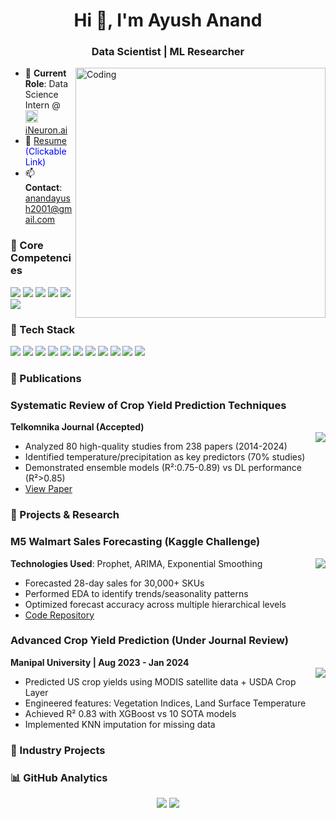 <h1 align="center">Hi 👋, I'm Ayush Anand</h1>
<h3 align="center">Data Scientist | ML Researcher</h3>
<!--img align="right" alt="Coding" width="400" src="https://cdn.dribbble.com/userupload/22906166/file/original-ffcac8e074af7de5e6ac6db9873dff66.gif"-->
<img align="right" alt="Coding" width="400" src="https://user-images.githubusercontent.com/64009514/102066398-c847f780-3e1f-11eb-8cb8-b9e5be919da2.gif">


- 🔭 **Current Role**: Data Science Intern @ <img src="https://ineuron.ai/images/ineuron-logo.png" width="20"> [iNeuron.ai](https://ineuron.ai/)
- 📝 [Resume](https://drive.google.com/file/d/1VK9ra877tluv10P-mmBiolnWnrO4glSC/view) <span style="color:blue">(Clickable Link)</span>
- 📫 **Contact**: anandayush2001@gmail.com

<h3 align="left">🧠 Core Competencies</h3>
<p align="left">
  <img src="https://img.shields.io/badge/-Machine%20Learning-FF6F00?style=flat&logo=scikitlearn&logoColor=white">
  <img src="https://img.shields.io/badge/-Deep%20Learning-003366?style=flat&logo=tensorflow&logoColor=white">
  <img src="https://img.shields.io/badge/-NLP-4B8BBE?style=flat&logo=python&logoColor=white">
  <img src="https://img.shields.io/badge/-Time%20Series-4A154B?style=flat&logo=prophet&logoColor=white">
  <img src="https://img.shields.io/badge/-AB%20Testing-339933?style=flat&logo=databricks&logoColor=white">
  <img src="https://img.shields.io/badge/-EDA/Data%20Viz-008080?style=flat&logo=matplotlib&logoColor=white">
</p>

<h3 align="left">🔧 Tech Stack</h3>
<p align="left">
  <img src="https://img.shields.io/badge/Python-3776AB?style=for-the-badge&logo=python&logoColor=white">
  <img src="https://img.shields.io/badge/SQL-4479A1?style=for-the-badge&logo=mysql&logoColor=white">
  <img src="https://img.shields.io/badge/TensorFlow-FF6F00?style=for-the-badge&logo=tensorflow&logoColor=white">
  <img src="https://img.shields.io/badge/StatsModels-FF6F00?style=for-the-badge&logo=scikitlearn&logoColor=white">
  <img src="https://img.shields.io/badge/Matplotlib-007ACC?style=for-the-badge&logo=matplotlib&logoColor=white">
  <img src="https://img.shields.io/badge/NLTK-3776AB?style=for-the-badge&logo=python&logoColor=white">
  <img src="https://img.shields.io/badge/GCP-4285F4?style=for-the-badge&logo=googlecloud&logoColor=white">
  <img src="https://img.shields.io/badge/AWS-232F3E?style=for-the-badge&logo=amazonaws&logoColor=white">
  <img src="https://img.shields.io/badge/Linux-FCC624?style=for-the-badge&logo=linux&logoColor=black">
  <img src="https://img.shields.io/badge/Git-F05032?style=for-the-badge&logo=git&logoColor=white">
  <img src="https://img.shields.io/badge/Docker-2496ED?style=for-the-badge&logo=docker&logoColor=white">
</p>

<h3 align="left">📑 Publications</h3>

### Systematic Review of Crop Yield Prediction Techniques
**Telkomnika Journal (Accepted)**  
<img align="right" src="https://img.shields.io/badge/Published-Telkomnika%20Journal-important">
- Analyzed 80 high-quality studies from 238 papers (2014-2024)
- Identified temperature/precipitation as key predictors (70% studies)
- Demonstrated ensemble models (R²:0.75-0.89) vs DL performance (R²>0.85)
- [View Paper](https://docs.google.com/document/d/1LxEzeCQ-7cHYXdhaqcf5vS6_84XrYuu8YFe9hyETeM4/edit)

<h3 align="left">🔬 Projects & Research</h3>

### M5 Walmart Sales Forecasting (Kaggle Challenge)
**Technologies Used**: Prophet, ARIMA, Exponential Smoothing 
<img align="right" src="https://img.shields.io/badge/Scale-Production%20Grade-success">
- Forecasted 28-day sales for 30,000+ SKUs
- Performed EDA to identify trends/seasonality patterns
- Optimized forecast accuracy across multiple hierarchical levels
- [Code Repository](https://github.com/AnandAyush11/M5-Forecasting-Walmart)
  
### Advanced Crop Yield Prediction (Under Journal Review)
**Manipal University | Aug 2023 - Jan 2024**  
<img align="right" src="https://img.shields.io/badge/Innovation-Research%20Paper-blueviolet">
- Predicted US crop yields using MODIS satellite data + USDA Crop Layer
- Engineered features: Vegetation Indices, Land Surface Temperature
- Achieved R² 0.83 with XGBoost vs 10 SOTA models
- Implemented KNN imputation for missing data

<h3 align="left">💼 Industry Projects</h3>



<h3 align="left">📊 GitHub Analytics</h3>
<p align="center">
  <img src="https://github-readme-stats.vercel.app/api?username=anandayush11&show_icons=true&theme=merko">
  <img src="https://github-readme-stats.vercel.app/api/top-langs/?username=anandayush11&layout=compact&theme=merko">
</p>
